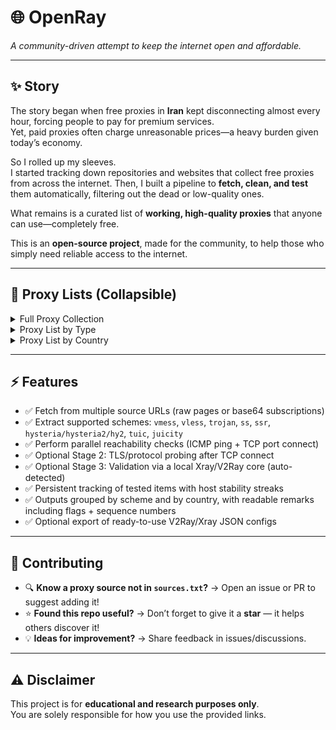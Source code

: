 # 🌐 OpenRay

*A community-driven attempt to keep the internet open and affordable.*

---

## ✨ Story

The story began when free proxies in **Iran** kept disconnecting almost every hour, forcing people to pay for premium services.  
Yet, paid proxies often charge unreasonable prices—a heavy burden given today’s economy.

So I rolled up my sleeves.  
I started tracking down repositories and websites that collect free proxies from across the internet. Then, I built a pipeline to **fetch, clean, and test** them automatically, filtering out the dead or low-quality ones.  

What remains is a curated list of **working, high-quality proxies** that anyone can use—completely free.

This is an **open-source project**, made for the community, to help those who simply need reliable access to the internet.

---


## 📑 Proxy Lists (Collapsible)

<details>
<summary>Full Proxy Collection</summary>


👉 [**Download All Proxies (Latest Build)**](https://raw.githubusercontent.com/sakha1370/OpenRay/refs/heads/main/output/all_valid_proxies.txt)

</details>

<details>
<summary>Proxy List by Type</summary>

| | | | |
|---|---|---|---|
| 🔵 [**Vmess**](https://raw.githubusercontent.com/sakha1370/OpenRay/refs/heads/main/output/kind/vmess.txt) | 🟢 [**Vless**](https://raw.githubusercontent.com/sakha1370/OpenRay/refs/heads/main/output/kind/vless.txt) | 🔒 [**Trojan**](https://raw.githubusercontent.com/sakha1370/OpenRay/refs/heads/main/output/kind/trojan.txt) | ⚡ [**Shadowsocks (SS)**](https://raw.githubusercontent.com/sakha1370/OpenRay/refs/heads/main/output/kind/ss.txt) |
| 🔑 [**ShadowsocksR (SSR)**](https://raw.githubusercontent.com/sakha1370/OpenRay/refs/heads/main/output/kind/ssr.txt) | 🌐 [**Hysteria / Hy2**](https://raw.githubusercontent.com/sakha1370/OpenRay/refs/heads/main/output/kind/hysteria.txt) | 🚀 [**TUIC**](https://raw.githubusercontent.com/sakha1370/OpenRay/refs/heads/main/output/kind/tuic.txt) | 🧃 [**Juicity**](https://raw.githubusercontent.com/sakha1370/OpenRay/refs/heads/main/output/kind/juicity.txt) |

</details>

<details>
<summary>Proxy List by Country</summary>



| | | | |
|---|---|---|---|
| 🇺🇸 [**United States**](https://raw.githubusercontent.com/sakha1370/OpenRay/refs/heads/main/output/country/US.txt) | 🇩🇪 [**Germany**](https://raw.githubusercontent.com/sakha1370/OpenRay/refs/heads/main/output/country/DE.txt) | 🇬🇧 [**United Kingdom**](https://raw.githubusercontent.com/sakha1370/OpenRay/refs/heads/main/output/country/GB.txt) | 🇫🇷 [**France**](https://raw.githubusercontent.com/sakha1370/OpenRay/refs/heads/main/output/country/FR.txt) |
| 🇨🇦 [**Canada**](https://raw.githubusercontent.com/sakha1370/OpenRay/refs/heads/main/output/country/CA.txt) | 🇯🇵 [**Japan**](https://raw.githubusercontent.com/sakha1370/OpenRay/refs/heads/main/output/country/JP.txt) | 🇸🇬 [**Singapore**](https://raw.githubusercontent.com/sakha1370/OpenRay/refs/heads/main/output/country/SG.txt) | 🇷🇺 [**Russia**](https://raw.githubusercontent.com/sakha1370/OpenRay/refs/heads/main/output/country/RU.txt) |
| 🇳🇱 [**Netherlands**](https://raw.githubusercontent.com/sakha1370/OpenRay/refs/heads/main/output/country/NL.txt) | 🇨🇭 [**Switzerland**](https://raw.githubusercontent.com/sakha1370/OpenRay/refs/heads/main/output/country/CH.txt) | 🇸🇪 [**Sweden**](https://raw.githubusercontent.com/sakha1370/OpenRay/refs/heads/main/output/country/SE.txt) | 🇦🇺 [**Australia**](https://raw.githubusercontent.com/sakha1370/OpenRay/refs/heads/main/output/country/AU.txt) |
| 🇮🇷 [**Iran**](https://raw.githubusercontent.com/sakha1370/OpenRay/refs/heads/main/output/country/IR.txt) | 🇨🇳 [**China**](https://raw.githubusercontent.com/sakha1370/OpenRay/refs/heads/main/output/country/CN.txt) | 🇭🇰 [**Hong Kong**](https://raw.githubusercontent.com/sakha1370/OpenRay/refs/heads/main/output/country/HK.txt) | 🇰🇷 [**South Korea**](https://raw.githubusercontent.com/sakha1370/OpenRay/refs/heads/main/output/country/KR.txt) |
| 🇮🇹 [**Italy**](https://raw.githubusercontent.com/sakha1370/OpenRay/refs/heads/main/output/country/IT.txt) | 🇪🇸 [**Spain**](https://raw.githubusercontent.com/sakha1370/OpenRay/refs/heads/main/output/country/ES.txt) | 🇧🇷 [**Brazil**](https://raw.githubusercontent.com/sakha1370/OpenRay/refs/heads/main/output/country/BR.txt) | 🇮🇳 [**India**](https://raw.githubusercontent.com/sakha1370/OpenRay/refs/heads/main/output/country/IN.txt) |
| 🇹🇷 [**Turkey**](https://raw.githubusercontent.com/sakha1370/OpenRay/refs/heads/main/output/country/TR.txt) | 🇺🇦 [**Ukraine**](https://raw.githubusercontent.com/sakha1370/OpenRay/refs/heads/main/output/country/UA.txt) | 🇵🇱 [**Poland**](https://raw.githubusercontent.com/sakha1370/OpenRay/refs/heads/main/output/country/PL.txt) | 🇨🇿 [**Czech Republic**](https://raw.githubusercontent.com/sakha1370/OpenRay/refs/heads/main/output/country/CZ.txt) |
| 🇮🇪 [**Ireland**](https://raw.githubusercontent.com/sakha1370/OpenRay/refs/heads/main/output/country/IE.txt) | 🇦🇪 [**UAE**](https://raw.githubusercontent.com/sakha1370/OpenRay/refs/heads/main/output/country/AE.txt) | 🇦🇲 [**Armenia**](https://raw.githubusercontent.com/sakha1370/OpenRay/refs/heads/main/output/country/AM.txt) | 🇦🇹 [**Austria**](https://raw.githubusercontent.com/sakha1370/OpenRay/refs/heads/main/output/country/AT.txt) |
| 🇧🇪 [**Belgium**](https://raw.githubusercontent.com/sakha1370/OpenRay/refs/heads/main/output/country/BE.txt) | 🇧🇬 [**Bulgaria**](https://raw.githubusercontent.com/sakha1370/OpenRay/refs/heads/main/output/country/BG.txt) | 🇧🇿 [**Belize**](https://raw.githubusercontent.com/sakha1370/OpenRay/refs/heads/main/output/country/BZ.txt) | 🇨🇷 [**Costa Rica**](https://raw.githubusercontent.com/sakha1370/OpenRay/refs/heads/main/output/country/CR.txt) |
| 🇨🇼 [**Curaçao**](https://raw.githubusercontent.com/sakha1370/OpenRay/refs/heads/main/output/country/CW.txt) | 🇨🇾 [**Cyprus**](https://raw.githubusercontent.com/sakha1370/OpenRay/refs/heads/main/output/country/CY.txt) | 🇪🇪 [**Estonia**](https://raw.githubusercontent.com/sakha1370/OpenRay/refs/heads/main/output/country/EE.txt) | 🇫🇮 [**Finland**](https://raw.githubusercontent.com/sakha1370/OpenRay/refs/heads/main/output/country/FI.txt) |
| 🇭🇺 [**Hungary**](https://raw.githubusercontent.com/sakha1370/OpenRay/refs/heads/main/output/country/HU.txt) | 🇮🇩 [**Indonesia**](https://raw.githubusercontent.com/sakha1370/OpenRay/refs/heads/main/output/country/ID.txt) | 🇹🇼 [**Taiwan**](https://raw.githubusercontent.com/sakha1370/OpenRay/refs/heads/main/output/country/TW.txt) | 🇰🇿 [**Kazakhstan**](https://raw.githubusercontent.com/sakha1370/OpenRay/refs/heads/main/output/country/KZ.txt) |
| 🇱🇹 [**Lithuania**](https://raw.githubusercontent.com/sakha1370/OpenRay/refs/heads/main/output/country/LT.txt) | 🇱🇻 [**Latvia**](https://raw.githubusercontent.com/sakha1370/OpenRay/refs/heads/main/output/country/LV.txt) | 🇲🇹 [**Malta**](https://raw.githubusercontent.com/sakha1370/OpenRay/refs/heads/main/output/country/MT.txt) | 🇳🇿 [**New Zealand**](https://raw.githubusercontent.com/sakha1370/OpenRay/refs/heads/main/output/country/NZ.txt) |
| 🇵🇭 [**Philippines**](https://raw.githubusercontent.com/sakha1370/OpenRay/refs/heads/main/output/country/PH.txt) | 🇵🇹 [**Portugal**](https://raw.githubusercontent.com/sakha1370/OpenRay/refs/heads/main/output/country/PT.txt) | 🇸🇦 [**Saudi Arabia**](https://raw.githubusercontent.com/sakha1370/OpenRay/refs/heads/main/output/country/SA.txt) | 🌐 [**Other Countries**](https://raw.githubusercontent.com/sakha1370/OpenRay/refs/heads/main/output/country/XX.txt) |

</details>

---

## ⚡ Features

- ✅ Fetch from multiple source URLs (raw pages or base64 subscriptions)  
- ✅ Extract supported schemes: `vmess`, `vless`, `trojan`, `ss`, `ssr`, `hysteria/hysteria2/hy2`, `tuic`, `juicity`  
- ✅ Perform parallel reachability checks (ICMP ping + TCP port connect)  
- ✅ Optional Stage 2: TLS/protocol probing after TCP connect  
- ✅ Optional Stage 3: Validation via a local Xray/V2Ray core (auto-detected)  
- ✅ Persistent tracking of tested items with host stability streaks  
- ✅ Outputs grouped by scheme and by country, with readable remarks including flags + sequence numbers  
- ✅ Optional export of ready-to-use V2Ray/Xray JSON configs  

---

## 🤝 Contributing

- 🔍 **Know a proxy source not in `sources.txt`?** → Open an issue or PR to suggest adding it!  
- ⭐ **Found this repo useful?** → Don’t forget to give it a **star** — it helps others discover it!  
- 💡 **Ideas for improvement?** → Share feedback in issues/discussions.  

---

## ⚠️ Disclaimer

This project is for **educational and research purposes only**.  
You are solely responsible for how you use the provided links.
